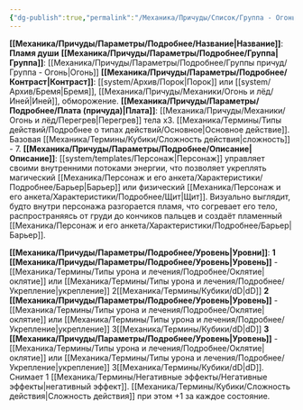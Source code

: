 ```yaml
---
{"dg-publish":true,"permalink":"/Механика/Причуды/Список/Группа - Огонь/Пламя души/","noteIcon":"","created":"2025-07-12T09:55:58.147+03:00","updated":"2025-07-29T23:55:57.069+03:00"}
---
```


**[[Механика/Причуды/Параметры/Подробнее/Название\|Название]]**: **Пламя души**
**[[Механика/Причуды/Параметры/Подробнее/Группа\|Группа]]**: [[Механика/Причуды/Параметры/Подробнее/Группы причуд/Группа - Огонь\|Огонь]] 
**[[Механика/Причуды/Параметры/Подробнее/Контраст\|Контраст]]**: [[system/Архив/Порок\|Порок]] или [[system/Архив/Бремя\|Бремя]], [[Механика/Причуды/Механики/Огонь и лёд/Иней\|Иней]], обморожение.
**[[Механика/Причуды/Параметры/Подробнее/Плата (причуда)\|Плата]]**: [[Механика/Причуды/Механики/Огонь и лёд/Перегрев\|Перегрев]] тела х3. [[Механика/Термины/Типы действий/Подробнее о типах действий/Основное\|Основное действие]]. Базовая [[Механика/Термины/Кубики/Сложность действия\|сложность]] - 7.
**[[Механика/Причуды/Параметры/Подробнее/Описание\|Описание]]**: [[system/templates/Персонаж\|Персонаж]] управляет своими внутренними потоками энергии, что позволяет укреплять магический [[Механика/Персонаж и его анкета/Характеристики/Подробнее/Барьер\|Барьер]] или физический [[Механика/Персонаж и его анкета/Характеристики/Подробнее/Щит\|Щит]]. Визуально выглядит, будто внутри персонажа разгорается пламя, что согревает его тело, распространяясь от груди до кончиков пальцев и создаёт пламенный [[Механика/Персонаж и его анкета/Характеристики/Подробнее/Барьер\|Барьер]]. 

**[[Механика/Причуды/Параметры/Подробнее/Уровень\|Уровни]]**:
**1 [[Механика/Причуды/Параметры/Подробнее/Уровень\|Уровень]]** - [[Механика/Термины/Типы урона и лечения/Подробнее/Оклятие\|оклятие]] или [[Механика/Термины/Типы урона и лечения/Подробнее/Укрепление\|укрепление]] 2[[Механика/Термины/Кубики/dD\|dD]]
**2 [[Механика/Причуды/Параметры/Подробнее/Уровень\|Уровень]]** - [[Механика/Термины/Типы урона и лечения/Подробнее/Оклятие\|оклятие]] или [[Механика/Термины/Типы урона и лечения/Подробнее/Укрепление\|укрепление]] 3[[Механика/Термины/Кубики/dD\|dD]]
**3 [[Механика/Причуды/Параметры/Подробнее/Уровень\|Уровень]]** - [[Механика/Термины/Типы урона и лечения/Подробнее/Оклятие\|оклятие]] или [[Механика/Термины/Типы урона и лечения/Подробнее/Укрепление\|укрепление]] 3[[Механика/Термины/Кубики/dD\|dD]]. Снимает 1  [[Механика/Термины/Негативные эффекты/Негативные эффекты\|негативный эффект]]. [[Механика/Термины/Кубики/Сложность действия\|Сложность действия]] при этом +1 за каждое состояние.